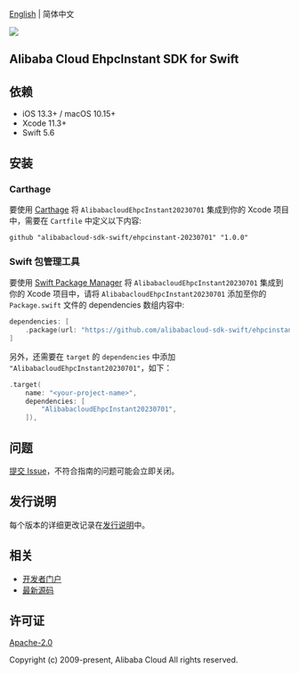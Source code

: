 [English](README.md) | 简体中文

![](https://aliyunsdk-pages.alicdn.com/icons/AlibabaCloud.svg)

## Alibaba Cloud EhpcInstant SDK for Swift

## 依赖

- iOS 13.3+ / macOS 10.15+
- Xcode 11.3+
- Swift 5.6

## 安装

### Carthage

要使用 [Carthage](https://github.com/Carthage/Carthage) 将 `AlibabacloudEhpcInstant20230701` 集成到你的 Xcode 项目中，需要在 `Cartfile` 中定义以下内容:

```ogdl
github "alibabacloud-sdk-swift/ehpcinstant-20230701" "1.0.0"
```

### Swift 包管理工具

要使用 [Swift Package Manager](https://swift.org/package-manager/) 将 `AlibabacloudEhpcInstant20230701` 集成到你的 Xcode 项目中，请将 `AlibabacloudEhpcInstant20230701` 添加至你的 `Package.swift` 文件的 dependencies 数组内容中:

```swift
dependencies: [
    .package(url: "https://github.com/alibabacloud-sdk-swift/ehpcinstant-20230701.git", from: "1.0.0")
]
```

另外，还需要在 `target` 的 `dependencies` 中添加 `"AlibabacloudEhpcInstant20230701"`，如下：

```swift
.target(
    name: "<your-project-name>",
    dependencies: [
        "AlibabacloudEhpcInstant20230701",
    ]),
```

## 问题

[提交 Issue](https://github.com/alibabacloud-sdk-swift/ehpcinstant-20230701/issues/new)，不符合指南的问题可能会立即关闭。

## 发行说明

每个版本的详细更改记录在[发行说明](./ChangeLog.txt)中。

## 相关

* [开发者门户](https://next.api.aliyun.com/home)
* [最新源码](https://github.com/alibabacloud-sdk-swift/ehpcinstant-20230701)

## 许可证

[Apache-2.0](http://www.apache.org/licenses/LICENSE-2.0)

Copyright (c) 2009-present, Alibaba Cloud All rights reserved.
